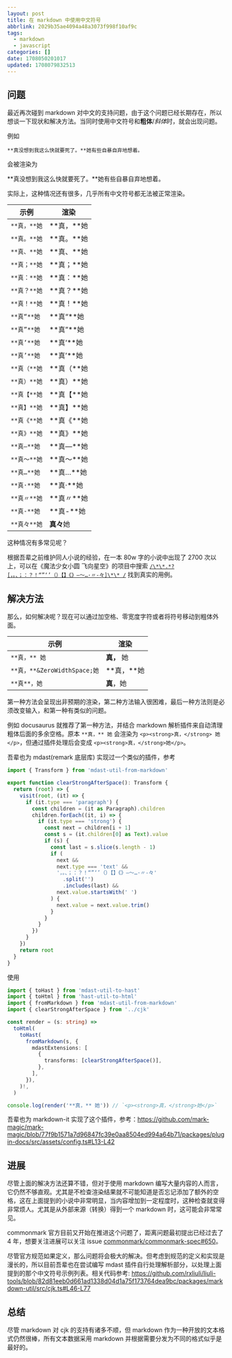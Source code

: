```yaml
---
layout: post
title: 在 markdown 中使用中文符号
abbrlink: 2029b35ae4094a48a3073f998f10af9c
tags:
  - markdown
  - javascript
categories: []
date: 1708050201017
updated: 1708079832513
---
```


## 问题

最近再次碰到 markdown 对中文的支持问题，由于这个问题已经长期存在，所以想谈一下现状和解决方法。当同时使用中文符号和**粗体**/*斜体*时，就会出现问题。

例如

`**真没想到我这么快就要死了。**她有些自暴自弃地想着。`

会被渲染为

\*\*真没想到我这么快就要死了。\*\*她有些自暴自弃地想着。

实际上，这种情况还有很多，几乎所有中文符号都无法被正常渲染。

| 示例        | 渲染          |
| --------- | ----------- |
| `**真，**她` | \*\*真，\*\*她 |
| `**真。**她` | \*\*真。\*\*她 |
| `**真、**她` | \*\*真、\*\*她 |
| `**真；**她` | \*\*真；\*\*她 |
| `**真：**她` | \*\*真：\*\*她 |
| `**真？**她` | \*\*真？\*\*她 |
| `**真！**她` | \*\*真！\*\*她 |
| `**真“**她` | \*\*真“\*\*她 |
| `**真”**她` | \*\*真”\*\*她 |
| `**真‘**她` | \*\*真‘\*\*她 |
| `**真’**她` | \*\*真’\*\*她 |
| `**真（**她` | \*\*真（\*\*她 |
| `**真）**她` | \*\*真）\*\*她 |
| `**真【**她` | \*\*真【\*\*她 |
| `**真】**她` | \*\*真】\*\*她 |
| `**真《**她` | \*\*真《\*\*她 |
| `**真》**她` | \*\*真》\*\*她 |
| `**真—**她` | \*\*真—\*\*她 |
| `**真～**她` | \*\*真～\*\*她 |
| `**真…**她` | \*\*真…\*\*她 |
| `**真·**她` | \*\*真·\*\*她 |
| `**真〃**她` | \*\*真〃\*\*她 |
| `**真-**她` | \*\*真-\*\*她 |
| `**真々**她` | **真々**她     |

这种情况有多常见呢？

根据吾辈之前维护同人小说的经验，在一本 80w 字的小说中出现了 2700 次以上，可以在《魔法少女小圆 飞向星空》的项目中搜索 [`/\*\*.*?[，。、；：？！“”‘’（）【】《》—～…·〃-々]\*\* /`](https://github.com/search?q=repo%3Aliuli-moe%2Fto-the-stars+%2F%5C*%5C*.*%3F%5B%EF%BC%8C%E3%80%82%E3%80%81%EF%BC%9B%EF%BC%9A%EF%BC%9F%EF%BC%81%E2%80%9C%E2%80%9D%E2%80%98%E2%80%99%EF%BC%88%EF%BC%89%E3%80%90%E3%80%91%E3%80%8A%E3%80%8B%E2%80%94%EF%BD%9E%E2%80%A6%C2%B7%E3%80%83-%E3%80%85%5D%5C*%5C*+%2F\&type=code) 找到真实的用例。

## 解决方法

那么，如何解决呢？现在可以通过加空格、零宽度字符或者将符号移动到粗体外面。

| 示例                        | 渲染           |
| ------------------------- | ------------ |
| `**真，** 她`                | **真，** 她     |
| `**真，**&ZeroWidthSpace;她` | \*\*真，\*\*​她 |
| `**真**，她`                 | **真**，她      |

第一种方法会呈现出非预期的渲染，第二种方法输入很困难，最后一种方法则是必须改变输入，和第一种有类似的问题。

例如 docusaurus 就推荐了第一种方法，并结合 markdown 解析插件来自动清理粗体后面的多余空格。原本 `**真，** 她` 会渲染为 `<p><strong>真，</strong> 她</p>`，但通过插件处理后会变成 `<p><strong>真，</strong>她</p>`。

吾辈也为 mdast(remark 底层库) 实现过一个类似的插件，参考

```ts
import { Transform } from 'mdast-util-from-markdown'

export function clearStrongAfterSpace(): Transform {
  return (root) => {
    visit(root, (it) => {
      if (it.type === 'paragraph') {
        const children = (it as Paragraph).children
        children.forEach((it, i) => {
          if (it.type === 'strong') {
            const next = children[i + 1]
            const s = (it.children[0] as Text).value
            if (s) {
              const last = s.slice(s.length - 1)
              if (
                next &&
                next.type === 'text' &&
                '，。、；：？！“”‘’（）【】《》—～…·〃-々'
                  .split('')
                  .includes(last) &&
                next.value.startsWith(' ')
              ) {
                next.value = next.value.trim()
              }
            }
          }
        })
      }
    })
    return root
  }
}
```

使用

```ts
import { toHast } from 'mdast-util-to-hast'
import { toHtml } from 'hast-util-to-html'
import { fromMarkdown } from 'mdast-util-from-markdown'
import { clearStrongAfterSpace } from '../cjk'

const render = (s: string) =>
  toHtml(
    toHast(
      fromMarkdown(s, {
        mdastExtensions: [
          {
            transforms: [clearStrongAfterSpace()],
          },
        ],
      }),
    )!,
  )

console.log(render('**真，** 她')) // `<p><strong>真，</strong>她</p>`
```

吾辈也为 markdown-it 实现了这个插件，参考：<https://github.com/mark-magic/mark-magic/blob/77f9b1571a7d96847fc39e0aa8504ed994a64b71/packages/plugin-docs/src/assets/config.ts#L13-L42>

## 进展

尽管上面的解决方法还算不错，但对于使用 markdown 编写大量内容的人而言，它仍然不够直观。尤其是不检查渲染结果就不可能知道是否忘记添加了额外的空格，这在上面提到的小说中非常明显，当内容增加到一定程度时，这种检查就变得非常烦人。尤其是从外部来源（转换）得到一个 markdown 时，这可能会非常常见。

commonmark 官方目前又开始在推进这个问题了，距离问题最初提出已经过去了 4 年，想要关注进展可以关注 issue [commonmark/commonmark-spec#650](https://github.com/commonmark/commonmark-spec/issues/650)。

尽管官方规范如果定义，那么问题将会极大的解决。但考虑到规范的定义和实现是漫长的，所以目前吾辈也在尝试编写 mdast 插件自行处理解析部分，以处理上面提到的那个中文符号示例列表。相关代码参考: <https://github.com/rxliuli/liuli-tools/blob/82d81eeb0d661ad1338d04d1a75f173764dea9bc/packages/markdown-util/src/cjk.ts#L46-L77>

## 总结

尽管 markdown 对 cjk 的支持有诸多不顺，但 markdown 作为一种开放的文本格式仍然很棒，所有文本数据采用 markdown 并根据需要分发为不同的格式似乎是最好的。
